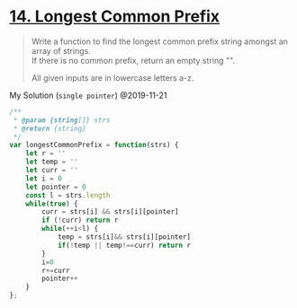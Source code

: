 # [14. Longest Common Prefix](https://leetcode.com/problems/longest-common-prefix/)
>Write a function to find the longest common prefix string amongst an array of strings.<br>
>If there is no common prefix, return an empty string "".
>
>All given inputs are in lowercase letters a-z.

My Solution (`single pointer`) @2019-11-21

```js
/**
 * @param {string[]} strs
 * @return {string}
 */
var longestCommonPrefix = function(strs) {
    let r = ''
    let temp = ''
    let curr = ''
    let i = 0
    let pointer = 0
    const l = strs.length
    while(true) {
        curr = strs[i] && strs[i][pointer]
        if (!curr) return r
        while(++i<l) {
            temp = strs[i]&& strs[i][pointer]
            if(!temp || temp!==curr) return r
        }
        i=0
        r+=curr
        pointer++
    }
};
```
